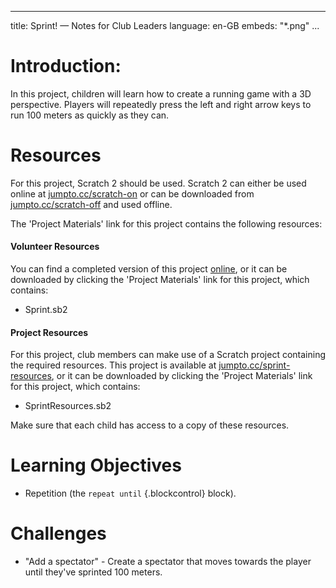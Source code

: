 * * *

title: Sprint! — Notes for Club Leaders language: en-GB embeds: "*.png" ...

# Introduction:

In this project, children will learn how to create a running game with a 3D perspective. Players will repeatedly press the left and right arrow keys to run 100 meters as quickly as they can.

# Resources

For this project, Scratch 2 should be used. Scratch 2 can either be used online at [jumpto.cc/scratch-on](http://jumpto.cc/scratch-on) or can be downloaded from [jumpto.cc/scratch-off](http://jumpto.cc/scratch-off) and used offline.

The 'Project Materials' link for this project contains the following resources:

#### Volunteer Resources

You can find a completed version of this project [online](http://scratch.mit.edu/projects/85609372/#editor), or it can be downloaded by clicking the 'Project Materials' link for this project, which contains:

+ Sprint.sb2

#### Project Resources

For this project, club members can make use of a Scratch project containing the required resources. This project is available at [jumpto.cc/sprint-resources](http://jumpto.cc/sprint-resources), or it can be downloaded by clicking the 'Project Materials' link for this project, which contains:

+ SprintResources.sb2

Make sure that each child has access to a copy of these resources.

# Learning Objectives

+ Repetition (the `repeat until` {.blockcontrol} block).

# Challenges

+ "Add a spectator" - Create a spectator that moves towards the player until they've sprinted 100 meters.